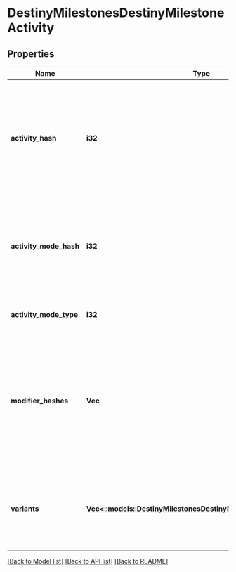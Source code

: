 # DestinyMilestonesDestinyMilestoneActivity

## Properties
Name | Type | Description | Notes
------------ | ------------- | ------------- | -------------
**activity_hash** | **i32** | The hash of an arbitrarily chosen variant of this activity. We&#39;ll go ahead and call that the \&quot;canonical\&quot; activity, because if you&#39;re using this value you should only use it for properties that are common across the variants: things like the name of the activity, it&#39;s location, etc... Use this hash to look up the DestinyActivityDefinition of this activity for rendering data. | [optional] [default to null]
**activity_mode_hash** | **i32** | The hash identifier of the most specific Activity Mode under which this activity is played. This is useful for situations where the activity in question is - for instance - a PVP map, but it&#39;s not clear what mode the PVP map is being played under. If it&#39;s a playlist, this will be less specific: but hopefully useful in some way. | [optional] [default to null]
**activity_mode_type** | **i32** | The enumeration equivalent of the most specific Activity Mode under which this activity is played. | [optional] [default to null]
**modifier_hashes** | **Vec<i32>** | If the activity has modifiers, this will be the list of modifiers that all variants have in common. Perform lookups against DestinyActivityModifierDefinition which defines the modifier being applied to get at the modifier data. Note that, in the DestiyActivityDefinition, you will see many more modifiers than this being referred to: those are all *possible* modifiers for the activity, not the active ones. Use only the active ones to match what&#39;s really live. | [optional] [default to null]
**variants** | [**Vec<::models::DestinyMilestonesDestinyMilestoneActivityVariant>**](Destiny.Milestones.DestinyMilestoneActivityVariant.md) | If you want more than just name/location/etc... you&#39;re going to have to dig into and show the variants of the conceptual activity. These will differ in seemingly arbitrary ways, like difficulty level and modifiers applied. Show it in whatever way tickles your fancy. | [optional] [default to null]

[[Back to Model list]](../README.md#documentation-for-models) [[Back to API list]](../README.md#documentation-for-api-endpoints) [[Back to README]](../README.md)


